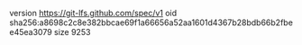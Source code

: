 version https://git-lfs.github.com/spec/v1
oid sha256:a8698c2c8e382bbcae69f1a66656a52aa1601d4367b28bdb66b2fbee45ea3079
size 9253
